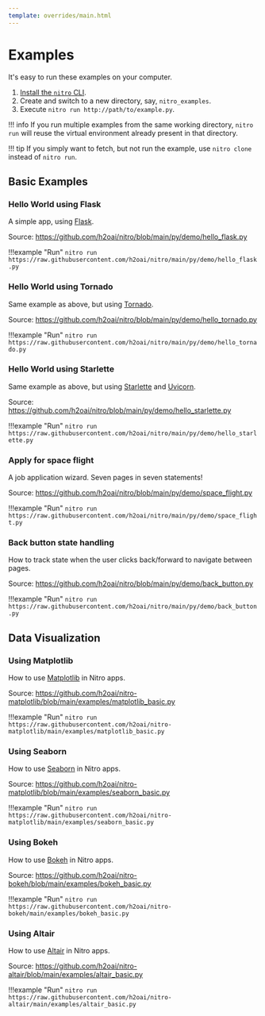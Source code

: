 ```yaml
---
template: overrides/main.html
---
```

# Examples

It's easy to run these examples on your computer.

1. [Install the `nitro` CLI](../cli.md#install).
2. Create and switch to a new directory, say, `nitro_examples`.
3. Execute `nitro run http://path/to/example.py`.

!!! info 
    If you run multiple examples from the same working directory, `nitro run` will reuse the virtual environment 
    already present in that directory.

!!! tip
    If you simply want to fetch, but not run the example, use `nitro clone` instead of `nitro run`.

## Basic Examples

### Hello World using Flask

A simple app, using [Flask](https://flask.palletsprojects.com/).

Source: https://github.com/h2oai/nitro/blob/main/py/demo/hello_flask.py

!!!example "Run"
    ```
    nitro run https://raw.githubusercontent.com/h2oai/nitro/main/py/demo/hello_flask.py
    ```

### Hello World using Tornado

Same example as above, but using [Tornado](https://www.tornadoweb.org/en/stable/index.html).

Source: https://github.com/h2oai/nitro/blob/main/py/demo/hello_tornado.py

!!!example "Run"
    ```
    nitro run https://raw.githubusercontent.com/h2oai/nitro/main/py/demo/hello_tornado.py
    ```

### Hello World using Starlette

Same example as above, but using [Starlette](https://www.starlette.io/) and [Uvicorn](https://www.uvicorn.org/).

Source: https://github.com/h2oai/nitro/blob/main/py/demo/hello_starlette.py

!!!example "Run"
    ```
    nitro run https://raw.githubusercontent.com/h2oai/nitro/main/py/demo/hello_starlette.py
    ```

### Apply for space flight

A job application wizard. Seven pages in seven statements!

Source: https://github.com/h2oai/nitro/blob/main/py/demo/space_flight.py

!!!example "Run"
    ```
    nitro run https://raw.githubusercontent.com/h2oai/nitro/main/py/demo/space_flight.py
    ```

### Back button state handling

How to track state when the user clicks back/forward to navigate between pages.

Source: https://github.com/h2oai/nitro/blob/main/py/demo/back_button.py

!!!example "Run"
    ```
    nitro run https://raw.githubusercontent.com/h2oai/nitro/main/py/demo/back_button.py
    ```

## Data Visualization

### Using Matplotlib

How to use [Matplotlib](https://matplotlib.org/stable/index.html) in Nitro apps.

Source: https://github.com/h2oai/nitro-matplotlib/blob/main/examples/matplotlib_basic.py

!!!example "Run"
    ```
    nitro run https://raw.githubusercontent.com/h2oai/nitro-matplotlib/main/examples/matplotlib_basic.py
    ```

### Using Seaborn

How to use [Seaborn](https://seaborn.pydata.org/) in Nitro apps.

Source: https://github.com/h2oai/nitro-matplotlib/blob/main/examples/seaborn_basic.py

!!!example "Run"
    ```
    nitro run https://raw.githubusercontent.com/h2oai/nitro-matplotlib/main/examples/seaborn_basic.py
    ```

### Using Bokeh

How to use [Bokeh](https://docs.bokeh.org/en/latest/) in Nitro apps.

Source: https://github.com/h2oai/nitro-bokeh/blob/main/examples/bokeh_basic.py

!!!example "Run"
    ```
    nitro run https://raw.githubusercontent.com/h2oai/nitro-bokeh/main/examples/bokeh_basic.py
    ```

### Using Altair

How to use [Altair](https://altair-viz.github.io/index.html) in Nitro apps.

Source: https://github.com/h2oai/nitro-altair/blob/main/examples/altair_basic.py

!!!example "Run"
    ```
    nitro run https://raw.githubusercontent.com/h2oai/nitro-altair/main/examples/altair_basic.py
    ```
